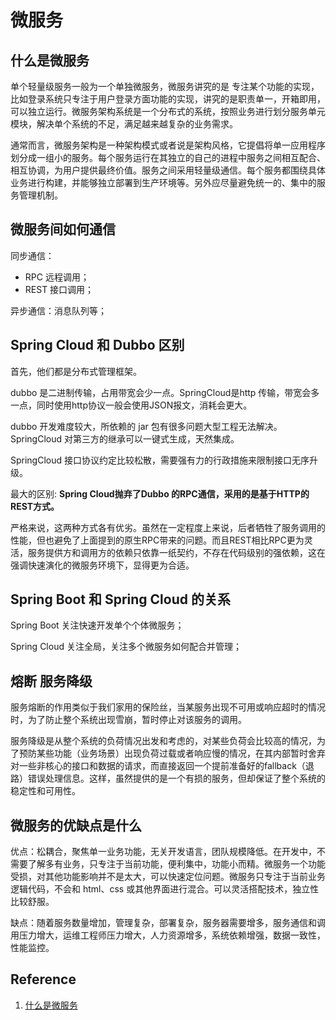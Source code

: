 # 微服务

## 什么是微服务

单个轻量级服务一般为一个单独微服务，微服务讲究的是 专注某个功能的实现，比如登录系统只专注于用户登录方面功能的实现，讲究的是职责单一，开箱即用，可以独立运行。微服务架构系统是一个分布式的系统，按照业务进行划分服务单元模块，解决单个系统的不足，满足越来越复杂的业务需求。

通常而言，微服务架构是一种架构模式或者说是架构风格，它提倡将单一应用程序划分成一组小的服务。每个服务运行在其独立的自己的进程中服务之间相互配合、相互协调，为用户提供最终价值。服务之间采用轻量级通信。每个服务都围绕具体业务进行构建，并能够独立部署到生产环境等。另外应尽量避免统一的、集中的服务管理机制。

## 微服务间如何通信

同步通信：

* RPC 远程调用；
* REST 接口调用；

异步通信：消息队列等；

## Spring Cloud 和 Dubbo 区别

首先，他们都是分布式管理框架。

dubbo 是二进制传输，占用带宽会少一点。SpringCloud是http 传输，带宽会多一点，同时使用http协议一般会使用JSON报文，消耗会更大。

dubbo 开发难度较大，所依赖的 jar 包有很多问题大型工程无法解决。SpringCloud 对第三方的继承可以一键式生成，天然集成。

SpringCloud 接口协议约定比较松散，需要强有力的行政措施来限制接口无序升级。

最大的区别: **Spring Cloud抛弃了Dubbo 的RPC通信，采用的是基于HTTP的REST方式。**

严格来说，这两种方式各有优劣。虽然在一定程度上来说，后者牺牲了服务调用的性能，但也避免了上面提到的原生RPC带来的问题。而且REST相比RPC更为灵活，服务提供方和调用方的依赖只依靠一纸契约，不存在代码级别的强依赖，这在强调快速演化的微服务环境下，显得更为合适。

## Spring Boot 和 Spring Cloud 的关系

Spring Boot 关注快速开发单个个体微服务；

Spring Cloud 关注全局，关注多个微服务如何配合并管理；

## 熔断 服务降级

服务熔断的作用类似于我们家用的保险丝，当某服务出现不可用或响应超时的情况时，为了防止整个系统出现雪崩，暂时停止对该服务的调用。

服务降级是从整个系统的负荷情况出发和考虑的，对某些负荷会比较高的情况，为了预防某些功能（业务场景）出现负荷过载或者响应慢的情况，在其内部暂时舍弃对一些非核心的接口和数据的请求，而直接返回一个提前准备好的fallback（退路）错误处理信息。这样，虽然提供的是一个有损的服务，但却保证了整个系统的稳定性和可用性。

## 微服务的优缺点是什么

优点：松耦合，聚焦单一业务功能，无关开发语言，团队规模降低。在开发中，不需要了解多有业务，只专注于当前功能，便利集中，功能小而精。微服务一个功能受损，对其他功能影响并不是太大，可以快速定位问题。微服务只专注于当前业务逻辑代码，不会和 html、css 或其他界面进行混合。可以灵活搭配技术，独立性比较舒服。

缺点：随着服务数量增加，管理复杂，部署复杂，服务器需要增多，服务通信和调用压力增大，运维工程师压力增大，人力资源增多，系统依赖增强，数据一致性，性能监控。

## Reference

1. [什么是微服务](https://mp.weixin.qq.com/s?__biz=MzAxODcyNjEzNQ==&mid=2247500088&idx=1&sn=154900f19d7b4cc15b69d1d22272062d&chksm=9bd36ca0aca4e5b66e7dbe08319fc40b5b3f85c86ccced4ba811ed400d1d04fa9393ded092e5&scene=126&sessionid=1598494414&key=289ce58814d2cb9f48909a97bce25251f85d297000edba7b91ed41fa34466d434e3be8efc859a0cb445d671b81fbfc5a0ede9a0f07f0749a448e349e937ee3fe14b6d84fbb76da04d105b66e133e96993786efe436550c265eacee0e0490a38188064e7fd714ef87055f8c720b251f39b2c90b156023718d72c28d8028aa013e&ascene=1&uin=MjM1Mzc3NDI2Mw%3D%3D&devicetype=Windows+10+x64&version=62090529&lang=zh_CN&exportkey=ASF%2Fb0jOTU8eHpIcbDb%2FW%2Bk%3D&pass_ticket=FVnS7Djt24UIlvI5c2sgpWUr3GiQAMo83KM%2FfVn7jzyIniqV%2F5ZkgsTj8BxHofYl)

